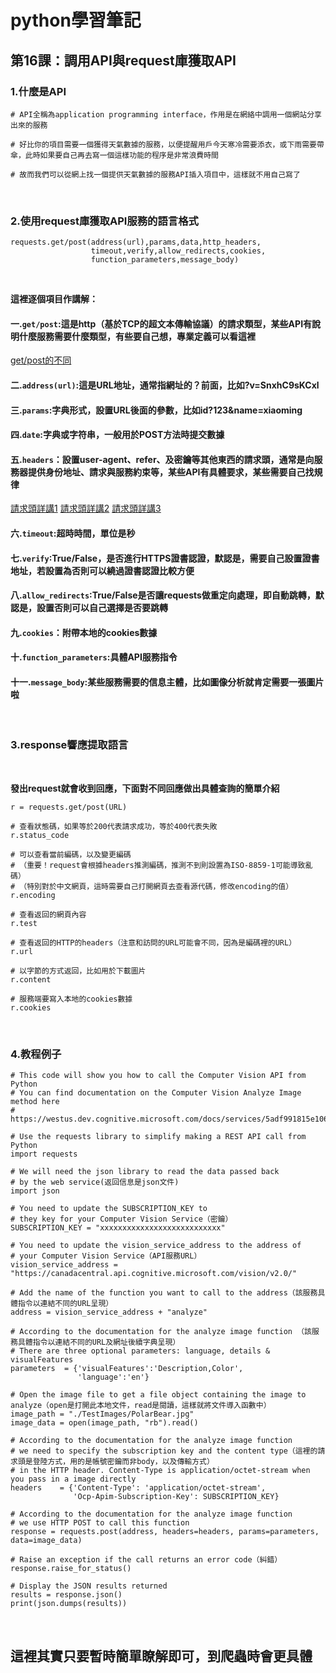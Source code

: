 # python學習筆記

## 第16課：調用API與request庫獲取API

### 1.什麼是API

```
# API全稱為application programming interface，作用是在網絡中調用一個網站分享出來的服務

# 好比你的項目需要一個獲得天氣數據的服務，以便提醒用戶今天寒冷需要添衣，或下雨需要帶傘，此時如果要自己再去寫一個這樣功能的程序是非常浪費時間

# 故而我們可以從網上找一個提供天氣數據的服務API插入項目中，這樣就不用自己寫了
```

&nbsp;

### 2.使用request庫獲取API服務的語言格式

```
requests.get/post(address(url),params,data,http_headers,
                  timeout,verify,allow_redirects,cookies,
                  function_parameters,message_body)
```

&nbsp;

**這裡逐個項目作講解：**

#### 一.`get/post`:這是http（基於TCP的超文本傳輸協議）的請求類型，某些API有說明什麼服務需要什麼類型，有些要自己想，專業定義可以看這裡

[get/post的不同](https://blog.fundebug.com/2019/02/22/compare-http-method-get-and-post/)

#### 二.`address(url)`:這是URL地址，通常指網址的？前面，比如?v=SnxhC9sKCxl

#### 三.`params`:字典形式，設置URL後面的參數，比如id?123&name=xiaoming

#### 四.`date`:字典或字符串，一般用於POST方法時提交數據

#### 五.`headers`：設置user-agent、refer、及密鑰等其他東西的請求頭，通常是向服務器提供身份地址、請求與服務約束等，某些API有具體要求，某些需要自己找規律

[請求頭詳講1](https://www.msfxt.com/log/http%E8%AF%B7%E6%B1%82%E5%A4%B4%E5%92%8C%E8%AF%B7%E6%B1%82%E8%A1%8C.html)
[請求頭詳講2](https://zhuanlan.zhihu.com/p/282737965)
[請求頭詳講3](https://blog.csdn.net/DuTianTian_csdn/article/details/82755848)

#### 六.`timeout`:超時時間，單位是秒

#### 七.`verify`:True/False，是否進行HTTPS證書認證，默認是，需要自己設置證書地址，若設置為否則可以繞過證書認證比較方便

#### 八.`allow_redirects`:True/False是否讓requests做重定向處理，即自動跳轉，默認是，設置否則可以自己選擇是否要跳轉

#### 九.`cookies`：附帶本地的cookies數據

#### 十.`function_parameters`:具體API服務指令

#### 十一.`message_body`:某些服務需要的信息主體，比如圖像分析就肯定需要一張圖片啦

&nbsp;

### 3.response響應提取語言

&nbsp;

**發出request就會收到回應，下面對不同回應做出具體查詢的簡單介紹**

```
r = requests.get/post(URL)

# 查看狀態碼，如果等於200代表請求成功，等於400代表失敗
r.status_code

# 可以查看當前編碼，以及變更編碼
# （重要！request會根據headers推測編碼，推測不到則設置為ISO-8859-1可能導致亂碼）
# （特別對於中文網頁，這時需要自己打開網頁去查看源代碼，修改encoding的值）
r.encoding

# 查看返回的網頁內容
r.test

# 查看返回的HTTP的headers（注意和訪問的URL可能會不同，因為是編碼裡的URL）
r.url

# 以字節的方式返回，比如用於下載圖片
r.content

# 服務端要寫入本地的cookies數據
r.cookies
```

&nbsp;

### 4.教程例子

```
# This code will show you how to call the Computer Vision API from Python
# You can find documentation on the Computer Vision Analyze Image method here
# https://westus.dev.cognitive.microsoft.com/docs/services/5adf991815e1060e6355ad44/operations/56f91f2e778daf14a499e1fa

# Use the requests library to simplify making a REST API call from Python 
import requests

# We will need the json library to read the data passed back 
# by the web service(返回信息是json文件)
import json

# You need to update the SUBSCRIPTION_KEY to 
# they key for your Computer Vision Service（密鑰）
SUBSCRIPTION_KEY = "xxxxxxxxxxxxxxxxxxxxxxxxxxx"

# You need to update the vision_service_address to the address of
# your Computer Vision Service（API服務URL）
vision_service_address = "https://canadacentral.api.cognitive.microsoft.com/vision/v2.0/"

# Add the name of the function you want to call to the address（該服務具體指令以連結不同的URL呈現）
address = vision_service_address + "analyze"

# According to the documentation for the analyze image function （該服務具體指令以連結不同的URL及網址後續字典呈現）
# There are three optional parameters: language, details & visualFeatures
parameters  = {'visualFeatures':'Description,Color',
               'language':'en'}

# Open the image file to get a file object containing the image to analyze（open是打開此本地文件，read是閱讀，這樣就將文件導入函數中）
image_path = "./TestImages/PolarBear.jpg"
image_data = open(image_path, "rb").read()

# According to the documentation for the analyze image function
# we need to specify the subscription key and the content type（這裡的請求頭是登陸方式，用的是帳號密鑰而非body，以及傳輸方式）
# in the HTTP header. Content-Type is application/octet-stream when you pass in a image directly
headers    = {'Content-Type': 'application/octet-stream',
              'Ocp-Apim-Subscription-Key': SUBSCRIPTION_KEY}

# According to the documentation for the analyze image function
# we use HTTP POST to call this function
response = requests.post(address, headers=headers, params=parameters, data=image_data)

# Raise an exception if the call returns an error code（糾錯）
response.raise_for_status()

# Display the JSON results returned
results = response.json()
print(json.dumps(results))
```

&nbsp;

## 這裡其實只要暫時簡單瞭解即可，到爬蟲時會更具體